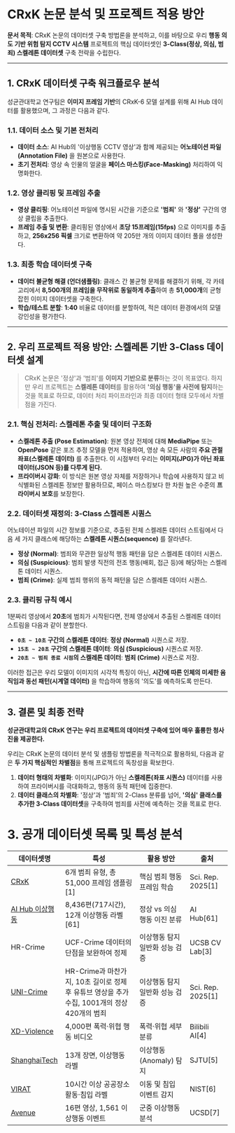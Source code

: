 # CRxK 논문 분석 및 프로젝트 적용 방안

**문서 목적**: CRxK 논문의 데이터셋 구축 방법론을 분석하고, 이를 바탕으로 우리 **행동 의도 기반 위험 탐지 CCTV 시스템** 프로젝트의 핵심 데이터셋인 **3-Class(정상, 의심, 범죄) 스켈레톤 데이터셋** 구축 전략을 수립한다.

---

## 1. CRxK 데이터셋 구축 워크플로우 분석

성균관대학교 연구팀은 **이미지 프레임 기반**의 CRxK-6 모델 설계를 위해 AI Hub 데이터를 활용했으며, 그 과정은 다음과 같다.

### 1.1. 데이터 소스 및 기본 전처리
- **데이터 소스**: AI Hub의 '이상행동 CCTV 영상'과 함께 제공되는 **어노테이션 파일(Annotation File)** 을 원본으로 사용한다.
- **초기 전처리**: 영상 속 인물의 얼굴을 **페이스 마스킹(Face-Masking)** 처리하여 익명화한다.

### 1.2. 영상 클리핑 및 프레임 추출
- **영상 클리핑**: 어노테이션 파일에 명시된 시간을 기준으로 **'범죄'** 와 **'정상'** 구간의 영상 클립을 추출한다.
- **프레임 추출 및 변환**: 클리핑된 영상에서 **초당 15프레임(15fps)** 으로 이미지를 추출하고, **256x256 픽셀** 크기로 변환하여 약 205만 개의 이미지 데이터 풀을 생성한다.

### 1.3. 최종 학습 데이터셋 구축
- **데이터 불균형 해결 (언더샘플링)**: 클래스 간 불균형 문제를 해결하기 위해, 각 카테고리에서 **8,500개의 프레임을 무작위로 동일하게 추출**하여 총 **51,000개**의 균형 잡힌 이미지 데이터셋을 구축한다.
- **학습/테스트 분할**: **1:40** 비율로 데이터를 분할하여, 적은 데이터 환경에서의 모델 강인성을 평가한다.

---

## 2. 우리 프로젝트 적용 방안: 스켈레톤 기반 3-Class 데이터셋 설계

> CRxK 논문은 '정상'과 '범죄'를 **이미지 기반으로 분류**하는 것이 목표였다. 하지만 우리 프로젝트는 **스켈레톤 데이터**를 활용하여 **'의심 행동'을 사전에 탐지**하는 것을 목표로 하므로, 데이터 처리 파이프라인과 최종 데이터 형태 모두에서 차별점을 가진다.

### 2.1. 핵심 전처리: 스켈레톤 추출 및 데이터 구조화
- **스켈레톤 추출 (Pose Estimation)**: 원본 영상 전체에 대해 **MediaPipe** 또는 **OpenPose** 같은 포즈 추정 모델을 먼저 적용하여, 영상 속 모든 사람의 **주요 관절 좌표(스켈레톤 데이터)** 를 추출한다. 이 시점부터 우리는 **이미지(JPG)가 아닌 좌표 데이터(JSON 등)를 다루게 된다.**
- **프라이버시 강화**: 이 방식은 원본 영상 자체를 저장하거나 학습에 사용하지 않고 비식별화된 스켈레톤 정보만 활용하므로, 페이스 마스킹보다 한 차원 높은 수준의 **프라이버시 보호**를 보장한다.

### 2.2. 데이터셋 재정의: 3-Class 스켈레톤 시퀀스
어노테이션 파일의 시간 정보를 기준으로, 추출된 전체 스켈레톤 데이터 스트림에서 다음 세 가지 클래스에 해당하는 **스켈레톤 시퀀스(sequence)** 를 잘라낸다.

- **정상 (Normal)**: 범죄와 무관한 일상적 행동 패턴을 담은 스켈레톤 데이터 시퀀스.
- **의심 (Suspicious)**: 범죄 발생 직전의 전조 행동(배회, 접근 등)에 해당하는 스켈레톤 데이터 시퀀스.
- **범죄 (Crime)**: 실제 범죄 행위의 동적 패턴을 담은 스켈레톤 데이터 시퀀스.

### 2.3. 클리핑 규칙 예시
1분짜리 영상에서 **20초**에 범죄가 시작된다면, 전체 영상에서 추출된 스켈레톤 데이터 스트림을 다음과 같이 분할한다.

- **`0초 ~ 10초` 구간의 스켈레톤 데이터**: **정상 (Normal)** 시퀀스로 저장.
- **`15초 ~ 20초` 구간의 스켈레톤 데이터**: **의심 (Suspicious)** 시퀀스로 저장.
- **`20초 ~ 범죄 종료 시점`의 스켈레톤 데이터**: **범죄 (Crime)** 시퀀스로 저장.

이러한 접근은 우리 모델이 이미지의 시각적 특징이 아닌, **시간에 따른 인체의 미세한 움직임과 동선 패턴(시계열 데이터)** 을 학습하여 행동의 '의도'를 예측하도록 만든다.

---

## 3. 결론 및 최종 전략

**성균관대학교의 CRxK 연구는 우리 프로젝트의 데이터셋 구축에 있어 매우 훌륭한 청사진을 제공한다.**

우리는 CRxK 논문의 데이터 분석 및 샘플링 방법론을 적극적으로 활용하되, 다음과 같은 **두 가지 핵심적인 차별점**을 통해 프로젝트의 독창성을 확보한다.

1.  **데이터 형태의 차별화**: 이미지(JPG)가 아닌 **스켈레톤(좌표 시퀀스)** 데이터를 사용하여 프라이버시를 극대화하고, 행동의 동적 패턴에 집중한다.
2.  **데이터 클래스의 차별화**: '정상'과 '범죄'의 2-Class 분류를 넘어, **'의심' 클래스를 추가한 3-Class 데이터셋**을 구축하여 범죄를 사전에 예측하는 것을 목표로 한다.


# 3. 공개 데이터셋 목록 및 특성 분석

| 데이터셋명      | 특성                                     | 활용 방안                          | 출처             |
|---------------|----------------------------------------|-----------------------------------|----------------|
| [CRxK](https://github.com/dxlabskku/CRxK-6)    | 6개 범죄 유형, 총 51,000 프레임 샘플링[1]  | 핵심 범죄 행동 프레임 학습         | Sci. Rep. 2025[1] |
| [AI Hub 이상행동](https://aihub.or.kr/aihubdata/data/view.do?currMenu=115&topMenu=100&aihubDataSe=data&dataSetSn=171) | 8,436편(717시간), 12개 이상행동 라벨[61]   | 정상 vs 의심 행동 이진 분류        | AI Hub[61]      |
| HR-Crime  | UCF-Crime 데이터의 단점을 보완하여 정제 | 이상행동 탐지 일반화 성능 검증    | UCSB CV Lab[3]  |
| [UNI-Crime](https://link.springer.com/chapter/10.1007/978-3-030-19823-7_23) | HR-Crime과 마찬가지, 10초 길이로 정제 후 유튜브 영상을 추가 수집, 1001개의 정상 420개의 범죄 | 이상행동 탐지 일반화 성능 검증 | Sci. Rep. 2025[1] |
| [XD-Violence](https://roc-ng.github.io/XD-Violence/)   | 4,000편 폭력·위협 행동 비디오             | 폭력·위협 세부 분류                | Bilibili AI[4]  |
| [ShanghaiTech](https://svip-lab.github.io/dataset/campus_dataset.html)  | 13개 장면, 이상행동 라벨                  | 이상행동(Anomaly) 탐지            | SJTU[5]         |
| [VIRAT](https://gitlab.kitware.com/viratdata/viratannotations)         | 10시간 이상 공공장소 활동·침입 라벨       | 이동 및 침입 이벤트 감지          | NIST[6]         |
| [Avenue](https://www.cse.cuhk.edu.hk/leojia/projects/detectabnormal/dataset.html)        | 16편 영상, 1,561 이상행동 이벤트          | 군중 이상행동 분석                | UCSD[7]         |
